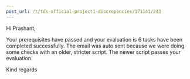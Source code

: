 ```yaml
---
post_url: /t/tds-official-project1-discrepencies/171141/243
---
```

Hi Prashant,

Your prerequisites have passed and your evaluation is 6 tasks have been completed successfully. The email was auto sent because we were doing some checks with an older, stricter script. The newer script passes your evaluation.

Kind regards
